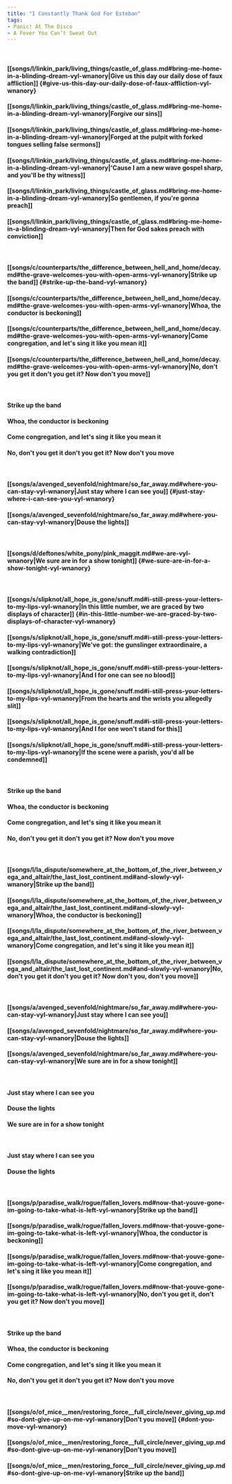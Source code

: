 ```yaml
---
title: "I Constantly Thank God For Esteban"
tags:
- Panic! At The Disco
- A Fever You Can’t Sweat Out
---
```

&nbsp;
#### [[songs/l/linkin_park/living_things/castle_of_glass.md#bring-me-home-in-a-blinding-dream-vyl-wnanory|Give us this day our daily dose of faux affliction]] {#give-us-this-day-our-daily-dose-of-faux-affliction-vyl-wnanory}
#### [[songs/l/linkin_park/living_things/castle_of_glass.md#bring-me-home-in-a-blinding-dream-vyl-wnanory|Forgive our sins]]
#### [[songs/l/linkin_park/living_things/castle_of_glass.md#bring-me-home-in-a-blinding-dream-vyl-wnanory|Forged at the pulpit with forked tongues selling false sermons]]
#### [[songs/l/linkin_park/living_things/castle_of_glass.md#bring-me-home-in-a-blinding-dream-vyl-wnanory|'Cause I am a new wave gospel sharp, and you'll be thy witness]]
#### [[songs/l/linkin_park/living_things/castle_of_glass.md#bring-me-home-in-a-blinding-dream-vyl-wnanory|So gentlemen, if you're gonna preach]]
#### [[songs/l/linkin_park/living_things/castle_of_glass.md#bring-me-home-in-a-blinding-dream-vyl-wnanory|Then for God sakes preach with conviction]]
&nbsp;
#### [[songs/c/counterparts/the_difference_between_hell_and_home/decay.md#the-grave-welcomes-you-with-open-arms-vyl-wnanory|Strike up the band]] {#strike-up-the-band-vyl-wnanory}
#### [[songs/c/counterparts/the_difference_between_hell_and_home/decay.md#the-grave-welcomes-you-with-open-arms-vyl-wnanory|Whoa, the conductor is beckoning]]
#### [[songs/c/counterparts/the_difference_between_hell_and_home/decay.md#the-grave-welcomes-you-with-open-arms-vyl-wnanory|Come congregation, and let's sing it like you mean it]]
#### [[songs/c/counterparts/the_difference_between_hell_and_home/decay.md#the-grave-welcomes-you-with-open-arms-vyl-wnanory|No, don't you get it don't you get it? Now don't you move]]
&nbsp;
#### Strike up the band
#### Whoa, the conductor is beckoning
#### Come congregation, and let's sing it like you mean it
#### No, don't you get it don't you get it? Now don't you move
&nbsp;
#### [[songs/a/avenged_sevenfold/nightmare/so_far_away.md#where-you-can-stay-vyl-wnanory|Just stay where I can see you]] {#just-stay-where-i-can-see-you-vyl-wnanory}
#### [[songs/a/avenged_sevenfold/nightmare/so_far_away.md#where-you-can-stay-vyl-wnanory|Douse the lights]]
&nbsp;
#### [[songs/d/deftones/white_pony/pink_maggit.md#we-are-vyl-wnanory|We sure are in for a show tonight]] {#we-sure-are-in-for-a-show-tonight-vyl-wnanory}
&nbsp;
#### [[songs/s/slipknot/all_hope_is_gone/snuff.md#i-still-press-your-letters-to-my-lips-vyl-wnanory|In this little number, we are graced by two displays of character]] {#in-this-little-number-we-are-graced-by-two-displays-of-character-vyl-wnanory}
#### [[songs/s/slipknot/all_hope_is_gone/snuff.md#i-still-press-your-letters-to-my-lips-vyl-wnanory|We've got: the gunslinger extraordinaire, a walking contradiction]]
#### [[songs/s/slipknot/all_hope_is_gone/snuff.md#i-still-press-your-letters-to-my-lips-vyl-wnanory|And I for one can see no blood]]
#### [[songs/s/slipknot/all_hope_is_gone/snuff.md#i-still-press-your-letters-to-my-lips-vyl-wnanory|From the hearts and the wrists you allegedly slit]]
#### [[songs/s/slipknot/all_hope_is_gone/snuff.md#i-still-press-your-letters-to-my-lips-vyl-wnanory|And I for one won't stand for this]]
#### [[songs/s/slipknot/all_hope_is_gone/snuff.md#i-still-press-your-letters-to-my-lips-vyl-wnanory|If the scene were a parish, you'd all be condemned]]
&nbsp;
#### Strike up the band
#### Whoa, the conductor is beckoning
#### Come congregation, and let's sing it like you mean it
#### No, don't you get it don't you get it? Now don't you move
&nbsp;
#### [[songs/l/la_dispute/somewhere_at_the_bottom_of_the_river_between_vega_and_altair/the_last_lost_continent.md#and-slowly-vyl-wnanory|Strike up the band]]
#### [[songs/l/la_dispute/somewhere_at_the_bottom_of_the_river_between_vega_and_altair/the_last_lost_continent.md#and-slowly-vyl-wnanory|Whoa, the conductor is beckoning]]
#### [[songs/l/la_dispute/somewhere_at_the_bottom_of_the_river_between_vega_and_altair/the_last_lost_continent.md#and-slowly-vyl-wnanory|Come congregation, and let's sing it like you mean it]]
#### [[songs/l/la_dispute/somewhere_at_the_bottom_of_the_river_between_vega_and_altair/the_last_lost_continent.md#and-slowly-vyl-wnanory|No, don't you get it don't you get it? Now don't you, don't you move]]
&nbsp;
#### [[songs/a/avenged_sevenfold/nightmare/so_far_away.md#where-you-can-stay-vyl-wnanory|Just stay where I can see you]]
#### [[songs/a/avenged_sevenfold/nightmare/so_far_away.md#where-you-can-stay-vyl-wnanory|Douse the lights]]
#### [[songs/a/avenged_sevenfold/nightmare/so_far_away.md#where-you-can-stay-vyl-wnanory|We sure are in for a show tonight]]
&nbsp;
#### Just stay where I can see you
#### Douse the lights
#### We sure are in for a show tonight
&nbsp;
#### Just stay where I can see you
#### Douse the lights
&nbsp;
#### [[songs/p/paradise_walk/rogue/fallen_lovers.md#now-that-youve-gone-im-going-to-take-what-is-left-vyl-wnanory|Strike up the band]]
#### [[songs/p/paradise_walk/rogue/fallen_lovers.md#now-that-youve-gone-im-going-to-take-what-is-left-vyl-wnanory|Whoa, the conductor is beckoning]]
#### [[songs/p/paradise_walk/rogue/fallen_lovers.md#now-that-youve-gone-im-going-to-take-what-is-left-vyl-wnanory|Come congregation, and let's sing it like you mean it]]
#### [[songs/p/paradise_walk/rogue/fallen_lovers.md#now-that-youve-gone-im-going-to-take-what-is-left-vyl-wnanory|No, don't you get it, don't you get it? Now don't you move]]
&nbsp;
#### Strike up the band
#### Whoa, the conductor is beckoning
#### Come congregation, and let's sing it like you mean it
#### No, don't you get it don't you get it? Now don't you move
&nbsp;
#### [[songs/o/of_mice__men/restoring_force__full_circle/never_giving_up.md#so-dont-give-up-on-me-vyl-wnanory|Don't you move]] {#dont-you-move-vyl-wnanory}
#### [[songs/o/of_mice__men/restoring_force__full_circle/never_giving_up.md#so-dont-give-up-on-me-vyl-wnanory|Don't you move]]
#### [[songs/o/of_mice__men/restoring_force__full_circle/never_giving_up.md#so-dont-give-up-on-me-vyl-wnanory|Strike up the band]]
